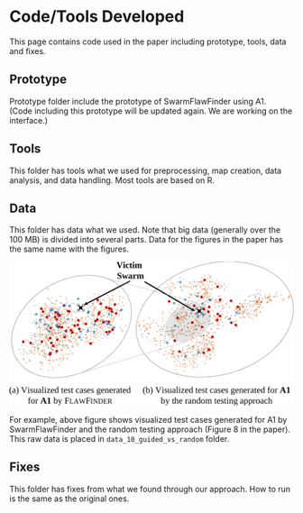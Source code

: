 # Code/Tools Developed 

This page contains code used in the paper including prototype, tools, data and fixes.

## Prototype

Prototype folder include the prototype of SwarmFlawFinder using A1.   
(Code including this prototype will be updated again. We are working on the interface.)

## Tools

This folder has tools what we used for preprocessing, map creation, data analysis, and data handling.
Most tools are based on R.

## Data

This folder has data what we used.
Note that big data (generally over the 100 MB) is divided into several parts.
Data for the figures in the paper has the same name with the figures.

![](https://github.com/adswarm/src/blob/main/Source_code_tools_used/sample_data.png)

For example, above figure shows visualized test cases generated for A1 by SwarmFlawFinder and the random testing approach (Figure 8 in the paper).
This raw data is placed in `data_10_guided_vs_random` folder.

## Fixes

This folder has fixes from what we found through our approach.
How to run is the same as the original ones.

